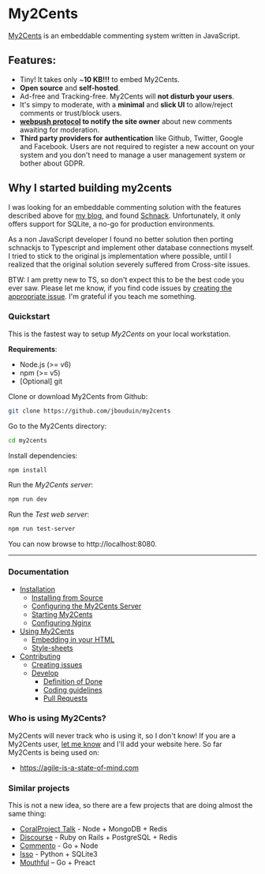 # My2Cents
[My2Cents](https://en.wikipedia.org/wiki/My_two_cents) is an embeddable commenting system written in JavaScript.

## Features:
- Tiny! It takes only ~**10 KB!!!** to embed My2Cents.
- **Open source** and **self-hosted**.
- Ad-free and Tracking-free. My2Cents will **not disturb your users**.
- It's simpy to moderate, with a **minimal** and **slick UI** to allow/reject comments or trust/block users.
- **[webpush protocol](https://tools.ietf.org/html/draft-ietf-webpush-protocol-12) to notify the site owner** about new comments awaiting for moderation.
- **Third party providers for authentication** like Github, Twitter, Google and Facebook. Users are not required to register a new account on your system and you don't need to manage a user management system or bother about GDPR.

## Why I started building my2cents
I was looking for an embeddable commenting solution with the features described above for [my blog](https://agile-is-a-state-of-mind), and found [Schnack](https://schnack.cool/). Unfortunately, it only offers support for SQLite, a no-go for production environments.

As a non JavaScript developer I found no better solution then porting schnackjs to Typescript and implement other database connections myself. I tried to stick to the original js implementation where possible, until I realized that the original solution severely suffered from Cross-site issues.

BTW: I am pretty new to TS, so don't expect this to be the best code you ever saw. Please let me know, if you find code issues by [creating the appropriate issue](https://github.com/jbouduin/my2cents/issues). I'm grateful if you teach me something.

### Quickstart

This is the fastest way to setup *My2Cents* on your local workstation.

**Requirements**:
- Node.js (>= v6)
- npm (>= v5)
- [Optional] git

Clone or download My2Cents from Github:

```bash
git clone https://github.com/jbouduin/my2cents
```

Go to the My2Cents directory:
```bash
cd my2cents
```

Install dependencies:
```bash
npm install
```

Run the *My2Cents server*:
```bash
npm run dev
```

Run the *Test web server*:
```bash
npm run test-server
```

You can now browse to http://localhost:8080.

---

### Documentation
- [Installation](/docs/installation/installation.md)
  - [Installing from Source](/docs/installation/from-source.md)
  - [Configuring the My2Cents Server](/docs/installation/configuration.md)
  - [Starting My2Cents](/docs/installation/starting.md)
  - [Configuring Nginx](/docs/installation/nginx.md)
- [Using My2Cents](/docs/using-my2cents)
  - [Embedding in your HTML](/docs/using-my2cents/embedding.md)
  - [Style-sheets](/docs/using-my2cents/style-sheets.md)
- [Contributing](/docs/contributing/contributing.md)
  - [Creating issues](/docs/contributing/creating-issues.md)
  - [Develop](/docs/contributing/develop.md)
    - [Definition of Done](/docs/contributing/definition-of-done.md)
    - [Coding guidelines](/docs/contributing/coding-guidelines.md)
    - [Pull Requests](/docs/contributing/pull-requests.md)

### Who is using My2Cents?

My2Cents will never track who is using it, so I don't know! If you are a My2Cents user, [let me know](https://twitter.com/agile_state) and I'll add your website here. So far My2Cents is being used on:

* https://agile-is-a-state-of-mind.com

### Similar projects

This is not a new idea, so there are a few projects that are doing almost the same thing:

* [CoralProject Talk](https://github.com/coralproject/talk) - Node + MongoDB + Redis
* [Discourse](https://github.com/discourse/discourse) - Ruby on Rails + PostgreSQL + Redis
* [Commento](https://github.com/adtac/commento) - Go + Node
* [Isso](https://github.com/posativ/isso/) - Python + SQLite3
* [Mouthful](https://mouthful.dizzy.zone) – Go + Preact
